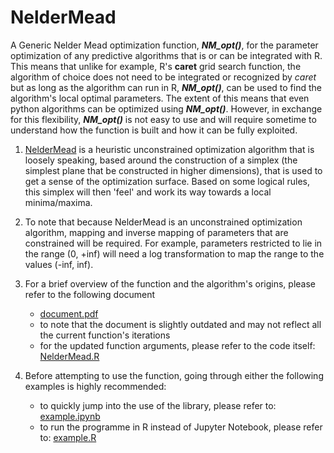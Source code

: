 # NelderMead

A Generic Nelder Mead optimization function, _**NM_opt()**_, for the parameter optimization of any predictive algorithms that is or can be integrated with R. This means that unlike for example, R's **caret** grid search function, the algorithm of choice does not need to be integrated or recognized by _*caret*_ but as long as the algorithm can run in R,   _**NM_opt()**_, can be used to find the algorithm's local optimal parameters. The extent of this means that even python algorithms can be optimized using  _**NM_opt()**_. However, in exchange for this flexibility,  _**NM_opt()**_ is not easy to use and will require sometime to understand how the function is built and how it can be fully exploited.


1. [NelderMead](https://en.wikipedia.org/wiki/Nelder%E2%80%93Mead_method) is a heuristic unconstrained optimization algorithm that is loosely speaking, based around the construction of a simplex (the simplest plane that be constructed in higher dimensions), that is used to get a sense of the optimization surface. Based on some logical rules, this simplex will then 'feel' and work its way towards a local minima/maxima.


2. To note that because NelderMead is an unconstrained optimization algorithm, mapping and inverse mapping of parameters that are constrained will be required. For example, parameters restricted to lie in the range (0, +inf) will need a log transformation to map the range to the values (-inf, inf).
 
3. For a brief overview of the function and the algorithm's origins, please refer to the following document
 	* [document.pdf](https://github.com/krenova/NelderMead/blob/master/document.pdf)
 	* to note that the document is slightly outdated and may not reflect all the current function's iterations
 	* for the updated function arguments, please refer to the code itself: [NelderMead.R](https://github.com/krenova/NelderMead/blob/master/lib/NelderMead.R)

 

4. Before attempting to use the function, going through either the following examples is highly recommended:
 	* to quickly jump into the use of the library, please refer to: [example.ipynb](https://github.com/krenova/NelderMead/blob/master/example.ipynb)
 	* to run the programme in R instead of Jupyter Notebook, please refer to: [example.R](https://github.com/krenova/NelderMead/blob/master/example.R)